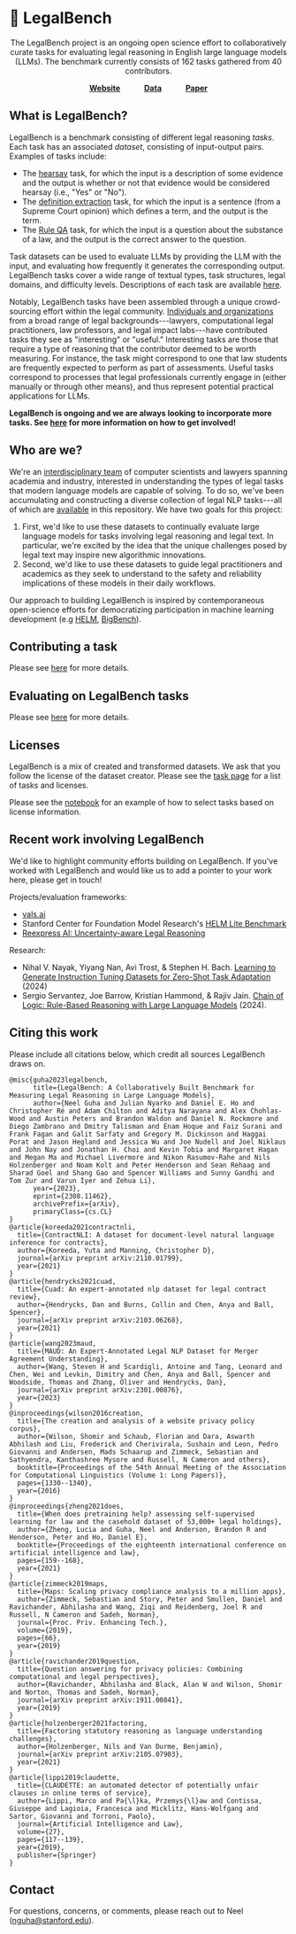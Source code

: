 # 📜 LegalBench

<div align="center">

The LegalBench project is an ongoing open science effort to collaboratively curate tasks for evaluating legal reasoning in English large language models (LLMs). The benchmark currently consists of 162 tasks gathered from 40 contributors.

[**Website**](https://hazyresearch.stanford.edu/legalbench/)&nbsp;&nbsp;&nbsp;&nbsp;&nbsp;&nbsp;&nbsp;&nbsp;&nbsp;&nbsp;&nbsp;[**Data**](https://huggingface.co/datasets/nguha/legalbench)&nbsp;&nbsp;&nbsp;&nbsp;&nbsp;&nbsp;&nbsp;&nbsp;&nbsp;&nbsp;&nbsp;[**Paper**](https://arxiv.org/abs/2308.11462)
</div>


## What is LegalBench?

LegalBench is a benchmark consisting of different legal reasoning *tasks*. Each task has an associated *dataset*, consisting of input-output pairs. Examples of tasks include:

- The [hearsay](./tasks/hearsay/README.md) task, for which the input is a description of some evidence and the output is whether or not that evidence would be considered hearsay (i.e., "Yes" or "No").
- The [definition extraction](./tasks/definition_extraction/README.md) task, for which the input is a sentence (from a Supreme Court opinion) which defines a term, and the output is the term.
- The [Rule QA](./tasks/rule_qa/README.md) task, for which the input is a question about the substance of a law, and the output is the correct answer to the question.

Task datasets can be used to evaluate LLMs by providing the LLM with the input, and evaluating how frequently it generates the corresponding output. LegalBench tasks cover a wide range of textual types, task structures, legal domains, and difficulty levels. Descriptions of each task are available [here](https://hazyresearch.stanford.edu/legalbench/tasks/).

Notably, LegalBench tasks have been assembled through a unique crowd-sourcing effort within the legal community. [Individuals and organizations](https://hazyresearch.stanford.edu/legalbench/#contributors) from a broad range of legal backgrounds---lawyers, computational legal practitioners, law professors, and legal impact labs---have contributed tasks they see as "interesting" or "useful." Interesting tasks are those that require a type of reasoning that the contributor deemed to be worth measuring. For instance, the task might correspond to one that law students are frequently expected to perform as part of assessments. Useful tasks correspond to processes that legal professionals currently engage in (either manually or through other means), and thus represent potential practical applications for LLMs.

**LegalBench is ongoing and we are always looking to incorporate more tasks. See [here](https://hazyresearch.stanford.edu/legalbench/contribute/) for more information on how to get involved!**


## Who are we?

We're an [interdisciplinary team]([#contributors](https://hazyresearch.stanford.edu/legalbench/#contributors)) of computer scientists and lawyers spanning academia and industry, interested in understanding the types of legal tasks that modern language models are capable of solving. To do so, we've been accumulating and constructing a diverse collection of legal NLP tasks---all of which are [available]([/legalbench/tasks/](https://hazyresearch.stanford.edu/legalbench/tasks/)) in this repository. We have two goals for this project:

1. First, we'd like to use these datasets to continually evaluate large language models for tasks involving legal reasoning and legal text. In particular, we're excited by the idea that the unique challenges posed by legal text may inspire new algorithmic innovations.
2. Second, we'd like to use these datasets to guide legal practitioners and academics as they seek to understand to the safety and reliability implications of these models in their daily workflows.

Our approach to building LegalBench is inspired by contemporaneous open-science efforts for democratizing participation in machine learning development (e.g [HELM](https://crfm.stanford.edu/helm/latest/), [BigBench](https://github.com/google/BIG-bench)).


## Contributing a task

Please see [here](https://hazyresearch.stanford.edu/legalbench/contribute/) for more details.


## Evaluating on LegalBench tasks

Please see [here](https://hazyresearch.stanford.edu/legalbench/getting-started/) for more details.


## Licenses

LegalBench is a mix of created and transformed datasets. We ask that you follow the license of the dataset creator. Please see the [task page](https://github.com/HazyResearch/legalbench/tree/main/tasks) for a list of tasks and licenses.

Please see the [notebook](https://github.com/HazyResearch/legalbench/blob/main/UsingLegalBench.ipynb) for an example of how to select tasks based on license information.

## Recent work involving LegalBench

We'd like to highlight community efforts building on LegalBench. If you've worked with LegalBench and would like us to add a pointer to your work here, please get in touch! 

Projects/evaluation frameworks:
- [vals.ai](https://www.vals.ai/)
- Stanford Center for Foundation Model Research's [HELM Lite Benchmark](https://crfm.stanford.edu/helm/lite/latest/)
- [Reexpress AI: Uncertainty-aware Legal Reasoning](https://github.com/ReexpressAI/Example_Data/blob/main/tutorials/tutorial8_legalbench/README.md)

Research:
- Nihal V. Nayak, Yiyang Nan, Avi Trost, & Stephen H. Bach. [Learning to Generate Instruction Tuning Datasets for Zero-Shot Task Adaptation](https://arxiv.org/abs/2402.18334) (2024)
- Sergio Servantez, Joe Barrow, Kristian Hammond, & Rajiv Jain. [Chain of Logic: Rule-Based Reasoning with Large Language Models](https://arxiv.org/abs/2402.10400) (2024).

## Citing this work

Please include all citations below, which credit all sources LegalBench draws on.

```text
@misc{guha2023legalbench,
      title={LegalBench: A Collaboratively Built Benchmark for Measuring Legal Reasoning in Large Language Models}, 
      author={Neel Guha and Julian Nyarko and Daniel E. Ho and Christopher Ré and Adam Chilton and Aditya Narayana and Alex Chohlas-Wood and Austin Peters and Brandon Waldon and Daniel N. Rockmore and Diego Zambrano and Dmitry Talisman and Enam Hoque and Faiz Surani and Frank Fagan and Galit Sarfaty and Gregory M. Dickinson and Haggai Porat and Jason Hegland and Jessica Wu and Joe Nudell and Joel Niklaus and John Nay and Jonathan H. Choi and Kevin Tobia and Margaret Hagan and Megan Ma and Michael Livermore and Nikon Rasumov-Rahe and Nils Holzenberger and Noam Kolt and Peter Henderson and Sean Rehaag and Sharad Goel and Shang Gao and Spencer Williams and Sunny Gandhi and Tom Zur and Varun Iyer and Zehua Li},
      year={2023},
      eprint={2308.11462},
      archivePrefix={arXiv},
      primaryClass={cs.CL}
}
@article{koreeda2021contractnli,
  title={ContractNLI: A dataset for document-level natural language inference for contracts},
  author={Koreeda, Yuta and Manning, Christopher D},
  journal={arXiv preprint arXiv:2110.01799},
  year={2021}
}
@article{hendrycks2021cuad,
  title={Cuad: An expert-annotated nlp dataset for legal contract review},
  author={Hendrycks, Dan and Burns, Collin and Chen, Anya and Ball, Spencer},
  journal={arXiv preprint arXiv:2103.06268},
  year={2021}
}
@article{wang2023maud,
  title={MAUD: An Expert-Annotated Legal NLP Dataset for Merger Agreement Understanding},
  author={Wang, Steven H and Scardigli, Antoine and Tang, Leonard and Chen, Wei and Levkin, Dimitry and Chen, Anya and Ball, Spencer and Woodside, Thomas and Zhang, Oliver and Hendrycks, Dan},
  journal={arXiv preprint arXiv:2301.00876},
  year={2023}
}
@inproceedings{wilson2016creation,
  title={The creation and analysis of a website privacy policy corpus},
  author={Wilson, Shomir and Schaub, Florian and Dara, Aswarth Abhilash and Liu, Frederick and Cherivirala, Sushain and Leon, Pedro Giovanni and Andersen, Mads Schaarup and Zimmeck, Sebastian and Sathyendra, Kanthashree Mysore and Russell, N Cameron and others},
  booktitle={Proceedings of the 54th Annual Meeting of the Association for Computational Linguistics (Volume 1: Long Papers)},
  pages={1330--1340},
  year={2016}
}
@inproceedings{zheng2021does,
  title={When does pretraining help? assessing self-supervised learning for law and the casehold dataset of 53,000+ legal holdings},
  author={Zheng, Lucia and Guha, Neel and Anderson, Brandon R and Henderson, Peter and Ho, Daniel E},
  booktitle={Proceedings of the eighteenth international conference on artificial intelligence and law},
  pages={159--168},
  year={2021}
}
@article{zimmeck2019maps,
  title={Maps: Scaling privacy compliance analysis to a million apps},
  author={Zimmeck, Sebastian and Story, Peter and Smullen, Daniel and Ravichander, Abhilasha and Wang, Ziqi and Reidenberg, Joel R and Russell, N Cameron and Sadeh, Norman},
  journal={Proc. Priv. Enhancing Tech.},
  volume={2019},
  pages={66},
  year={2019}
}
@article{ravichander2019question,
  title={Question answering for privacy policies: Combining computational and legal perspectives},
  author={Ravichander, Abhilasha and Black, Alan W and Wilson, Shomir and Norton, Thomas and Sadeh, Norman},
  journal={arXiv preprint arXiv:1911.00841},
  year={2019}
}
@article{holzenberger2021factoring,
  title={Factoring statutory reasoning as language understanding challenges},
  author={Holzenberger, Nils and Van Durme, Benjamin},
  journal={arXiv preprint arXiv:2105.07903},
  year={2021}
}
@article{lippi2019claudette,
  title={CLAUDETTE: an automated detector of potentially unfair clauses in online terms of service},
  author={Lippi, Marco and Pa{\l}ka, Przemys{\l}aw and Contissa, Giuseppe and Lagioia, Francesca and Micklitz, Hans-Wolfgang and Sartor, Giovanni and Torroni, Paolo},
  journal={Artificial Intelligence and Law},
  volume={27},
  pages={117--139},
  year={2019},
  publisher={Springer}
}
```

## Contact

For questions, concerns, or comments, please reach out to Neel (nguha@stanford.edu).
